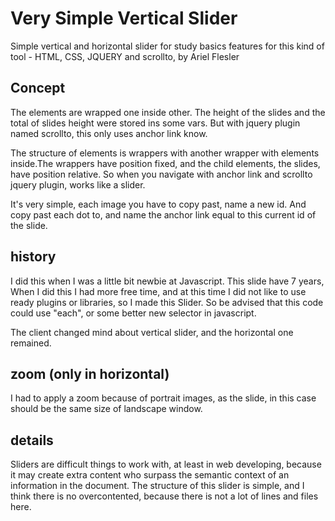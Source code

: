 # Very Simple Vertical Slider
Simple vertical and horizontal slider for study basics features for this kind of tool - HTML, CSS, JQUERY and scrollto, by Ariel Flesler

## Concept
The elements are wrapped one inside other. The height of the slides and the total of slides height were stored ins some vars. But with jquery plugin named scrollto, this only uses anchor link know. 

The structure of elements is wrappers with another wrapper with elements inside.The wrappers have position fixed, and the child elements, the slides, have position relative. So when you navigate with anchor link and scrollto jquery plugin, works like a slider.

It's very simple, each image you have to copy past, name a new id. And copy past each dot to, and name the anchor link equal to this current id of the slide.

## history
I did this when I was a little bit newbie at Javascript. This slide have 7 years, When I did this I had more free time, and at this time I did not like to use ready plugins or libraries, so I made this Slider. So be advised that this code could use "each", or some better new selector in javascript.

The client changed mind about vertical slider, and the horizontal one remained.

## zoom (only in horizontal)
I had to apply a zoom because of portrait images, as the slide, in this case should be the same size of landscape window.

## details
Sliders are difficult things to work with, at least in web developing, because it may create extra content who surpass the semantic context of an information in the document.  The structure of this slider is simple, and I think there is no overcontented, because there is not a lot of lines and files here.






